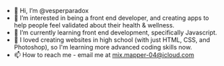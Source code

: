 - 👋 Hi, I’m @vesperparadox
- 👀 I’m interested in being a front end developer, and creating apps to help people feel validated about their health & wellness.
- 🌱 I’m currently learning front end development, specifically Javascript.
- 💞️ I loved creating websites in high school (with just HTML, CSS, and Photoshop), so I'm learning more advanced coding skills now.
- 📫 How to reach me - email me at mix.mapper-04@icloud.com

<!---
vesperparadox/vesperparadox is a ✨ special ✨ repository because its `README.md` (this file) appears on your GitHub profile.
You can click the Preview link to take a look at your changes.
--->
